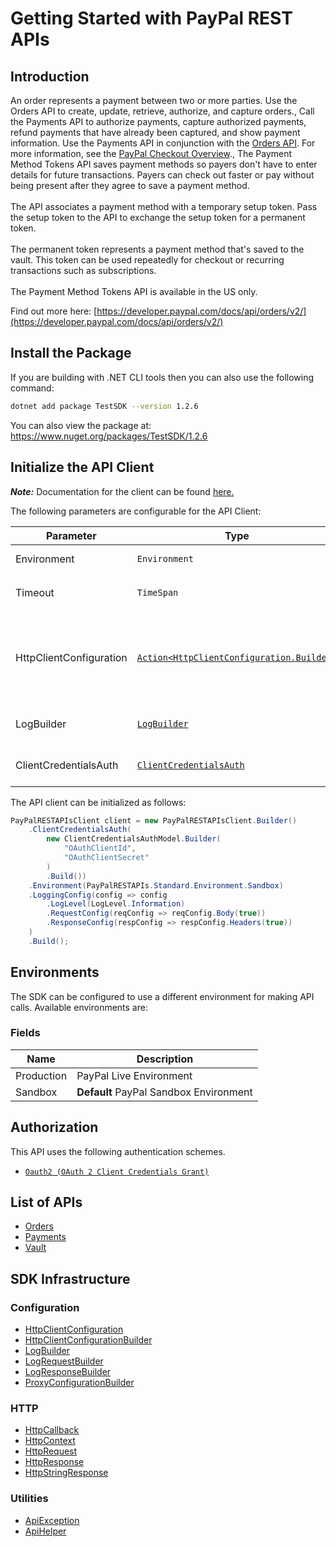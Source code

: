 
# Getting Started with PayPal REST APIs

## Introduction

An order represents a payment between two or more parties. Use the Orders API to create, update, retrieve, authorize, and capture orders., Call the Payments API to authorize payments, capture authorized payments, refund payments that have already been captured, and show payment information. Use the Payments API in conjunction with the <a href="/docs/api/orders/v2/">Orders API</a>. For more information, see the <a href="/docs/checkout/">PayPal Checkout Overview</a>., The Payment Method Tokens API saves payment methods so payers don't have to enter details for future transactions. Payers can check out faster or pay without being present after they agree to save a payment method.<br><br>The API associates a payment method with a temporary setup token. Pass the setup token to the API to exchange the setup token for a permanent token.<br><br>The permanent token represents a payment method that's saved to the vault. This token can be used repeatedly for checkout or recurring transactions such as subscriptions.<br><br>The Payment Method Tokens API is available in the US only.

Find out more here: [https://developer.paypal.com/docs/api/orders/v2/](https://developer.paypal.com/docs/api/orders/v2/)

## Install the Package

If you are building with .NET CLI tools then you can also use the following command:

```bash
dotnet add package TestSDK --version 1.2.6
```

You can also view the package at:
https://www.nuget.org/packages/TestSDK/1.2.6

## Initialize the API Client

**_Note:_** Documentation for the client can be found [here.](https://www.github.com/tahaali2000/test-dotnet-sdk/tree/1.2.6/doc/client.md)

The following parameters are configurable for the API Client:

| Parameter | Type | Description |
|  --- | --- | --- |
| Environment | `Environment` | The API environment. <br> **Default: `Environment.Sandbox`** |
| Timeout | `TimeSpan` | Http client timeout.<br>*Default*: `TimeSpan.FromSeconds(100)` |
| HttpClientConfiguration | [`Action<HttpClientConfiguration.Builder>`](https://www.github.com/tahaali2000/test-dotnet-sdk/tree/1.2.6/doc/http-client-configuration-builder.md) | Action delegate that configures the HTTP client by using the HttpClientConfiguration.Builder for customizing API call settings.<br>*Default*: `new HttpClient()` |
| LogBuilder | [`LogBuilder`](https://www.github.com/tahaali2000/test-dotnet-sdk/tree/1.2.6/doc/log-builder.md) | Represents the logging configuration builder for API calls |
| ClientCredentialsAuth | [`ClientCredentialsAuth`](https://www.github.com/tahaali2000/test-dotnet-sdk/tree/1.2.6/doc/auth/oauth-2-client-credentials-grant.md) | The Credentials Setter for OAuth 2 Client Credentials Grant |

The API client can be initialized as follows:

```csharp
PayPalRESTAPIsClient client = new PayPalRESTAPIsClient.Builder()
    .ClientCredentialsAuth(
        new ClientCredentialsAuthModel.Builder(
            "OAuthClientId",
            "OAuthClientSecret"
        )
        .Build())
    .Environment(PayPalRESTAPIs.Standard.Environment.Sandbox)
    .LoggingConfig(config => config
        .LogLevel(LogLevel.Information)
        .RequestConfig(reqConfig => reqConfig.Body(true))
        .ResponseConfig(respConfig => respConfig.Headers(true))
    )
    .Build();
```

## Environments

The SDK can be configured to use a different environment for making API calls. Available environments are:

### Fields

| Name | Description |
|  --- | --- |
| Production | PayPal Live Environment |
| Sandbox | **Default** PayPal Sandbox Environment |

## Authorization

This API uses the following authentication schemes.

* [`Oauth2 (OAuth 2 Client Credentials Grant)`](https://www.github.com/tahaali2000/test-dotnet-sdk/tree/1.2.6/doc/auth/oauth-2-client-credentials-grant.md)

## List of APIs

* [Orders](https://www.github.com/tahaali2000/test-dotnet-sdk/tree/1.2.6/doc/controllers/orders.md)
* [Payments](https://www.github.com/tahaali2000/test-dotnet-sdk/tree/1.2.6/doc/controllers/payments.md)
* [Vault](https://www.github.com/tahaali2000/test-dotnet-sdk/tree/1.2.6/doc/controllers/vault.md)

## SDK Infrastructure

### Configuration

* [HttpClientConfiguration](https://www.github.com/tahaali2000/test-dotnet-sdk/tree/1.2.6/doc/http-client-configuration.md)
* [HttpClientConfigurationBuilder](https://www.github.com/tahaali2000/test-dotnet-sdk/tree/1.2.6/doc/http-client-configuration-builder.md)
* [LogBuilder](https://www.github.com/tahaali2000/test-dotnet-sdk/tree/1.2.6/doc/log-builder.md)
* [LogRequestBuilder](https://www.github.com/tahaali2000/test-dotnet-sdk/tree/1.2.6/doc/log-request-builder.md)
* [LogResponseBuilder](https://www.github.com/tahaali2000/test-dotnet-sdk/tree/1.2.6/doc/log-response-builder.md)
* [ProxyConfigurationBuilder](https://www.github.com/tahaali2000/test-dotnet-sdk/tree/1.2.6/doc/proxy-configuration-builder.md)

### HTTP

* [HttpCallback](https://www.github.com/tahaali2000/test-dotnet-sdk/tree/1.2.6/doc/http-callback.md)
* [HttpContext](https://www.github.com/tahaali2000/test-dotnet-sdk/tree/1.2.6/doc/http-context.md)
* [HttpRequest](https://www.github.com/tahaali2000/test-dotnet-sdk/tree/1.2.6/doc/http-request.md)
* [HttpResponse](https://www.github.com/tahaali2000/test-dotnet-sdk/tree/1.2.6/doc/http-response.md)
* [HttpStringResponse](https://www.github.com/tahaali2000/test-dotnet-sdk/tree/1.2.6/doc/http-string-response.md)

### Utilities

* [ApiException](https://www.github.com/tahaali2000/test-dotnet-sdk/tree/1.2.6/doc/api-exception.md)
* [ApiHelper](https://www.github.com/tahaali2000/test-dotnet-sdk/tree/1.2.6/doc/api-helper.md)


